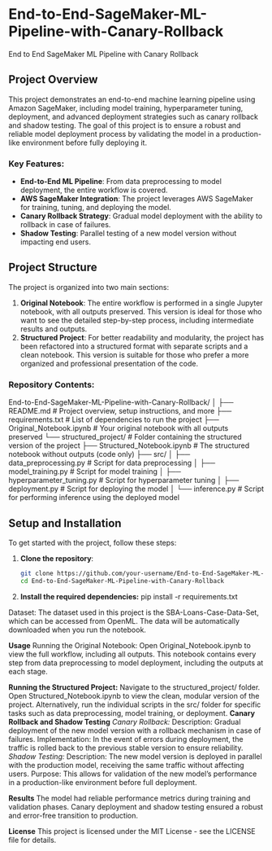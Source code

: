 # End-to-End-SageMaker-ML-Pipeline-with-Canary-Rollback
End to End SageMaker ML Pipeline with Canary Rollback


## Project Overview
This project demonstrates an end-to-end machine learning pipeline using Amazon SageMaker, including model training, hyperparameter tuning, deployment, and advanced deployment strategies such as canary rollback and shadow testing. The goal of this project is to ensure a robust and reliable model deployment process by validating the model in a production-like environment before fully deploying it.

### Key Features:
- **End-to-End ML Pipeline**: From data preprocessing to model deployment, the entire workflow is covered.
- **AWS SageMaker Integration**: The project leverages AWS SageMaker for training, tuning, and deploying the model.
- **Canary Rollback Strategy**: Gradual model deployment with the ability to rollback in case of failures.
- **Shadow Testing**: Parallel testing of a new model version without impacting end users.

## Project Structure
The project is organized into two main sections:
1. **Original Notebook**: The entire workflow is performed in a single Jupyter notebook, with all outputs preserved. This version is ideal for those who want to see the detailed step-by-step process, including intermediate results and outputs.
2. **Structured Project**: For better readability and modularity, the project has been refactored into a structured format with separate scripts and a clean notebook. This version is suitable for those who prefer a more organized and professional presentation of the code.

### Repository Contents:
End-to-End-SageMaker-ML-Pipeline-with-Canary-Rollback/
│
├── README.md                                  # Project overview, setup instructions, and more
├── requirements.txt                           # List of dependencies to run the project
├── Original_Notebook.ipynb                    # Your original notebook with all outputs preserved
└── structured_project/                        # Folder containing the structured version of the project
    ├── Structured_Notebook.ipynb              # The structured notebook without outputs (code only)
    ├── src/
    │   ├── data_preprocessing.py              # Script for data preprocessing
    │   ├── model_training.py                  # Script for model training
    │   ├── hyperparameter_tuning.py           # Script for hyperparameter tuning
    │   ├── deployment.py                      # Script for deploying the model
    │   └── inference.py                       # Script for performing inference using the deployed model



## Setup and Installation

To get started with the project, follow these steps:

1. **Clone the repository**:
   ```bash
   git clone https://github.com/your-username/End-to-End-SageMaker-ML-Pipeline-with-Canary-Rollback.git
   cd End-to-End-SageMaker-ML-Pipeline-with-Canary-Rollback
   
2. **Install the required dependencies:**
   pip install -r requirements.txt

Dataset: The dataset used in this project is the SBA-Loans-Case-Data-Set, which can be accessed from OpenML. The data will be automatically downloaded when you run the notebook.

**Usage**
Running the Original Notebook:
  Open Original_Notebook.ipynb to view the full workflow, including all outputs.
  This notebook contains every step from data preprocessing to model deployment, including the outputs at each stage.
  
**Running the Structured Project:**
  Navigate to the structured_project/ folder.
  Open Structured_Notebook.ipynb to view the clean, modular version of the project.
  Alternatively, run the individual scripts in the src/ folder for specific tasks such as data preprocessing, model training, or deployment.
**Canary Rollback and Shadow Testing**
*Canary Rollback:*
  Description: Gradual deployment of the new model version with a rollback mechanism in case of failures.
  Implementation: In the event of errors during deployment, the traffic is rolled back to the previous stable version to ensure reliability.
*Shadow Testing:*
  Description: The new model version is deployed in parallel with the production model, receiving the same traffic without affecting users.
  Purpose: This allows for validation of the new model’s performance in a production-like environment before full deployment.
  
**Results**
The model had reliable performance metrics during training and validation phases.
Canary deployment and shadow testing ensured a robust and error-free transition to production.

**License**
This project is licensed under the MIT License - see the LICENSE file for details.
